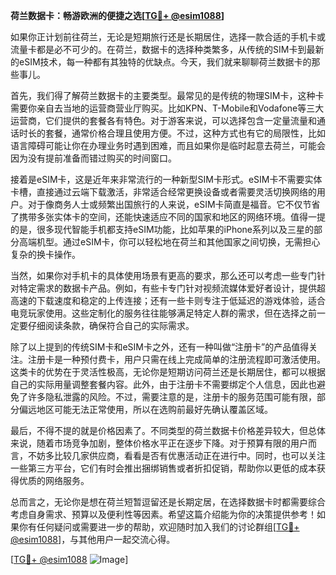 **荷兰数据卡：畅游欧洲的便捷之选[[TG💪+ @esim1088](https://t.me/s/esim1088)]**

如果你正计划前往荷兰，无论是短期旅行还是长期居住，选择一款合适的手机卡或流量卡都是必不可少的。在荷兰，数据卡的选择种类繁多，从传统的SIM卡到最新的eSIM技术，每一种都有其独特的优缺点。今天，我们就来聊聊荷兰数据卡的那些事儿。

首先，我们得了解荷兰数据卡的主要类型。最常见的是传统的物理SIM卡，这种卡需要你亲自去当地的运营商营业厅购买。比如KPN、T-Mobile和Vodafone等三大运营商，它们提供的套餐各有特色。对于游客来说，可以选择包含一定量流量和通话时长的套餐，通常价格合理且使用方便。不过，这种方式也有它的局限性，比如语言障碍可能让你在办理业务时遇到困难，而且如果你是临时起意去荷兰，可能会因为没有提前准备而错过购买的时间窗口。

接着是eSIM卡，这是近年来非常流行的一种新型SIM卡形式。eSIM卡不需要实体卡槽，直接通过云端下载激活，非常适合经常更换设备或者需要灵活切换网络的用户。对于像商务人士或频繁出国旅行的人来说，eSIM卡简直是福音。它不仅节省了携带多张实体卡的空间，还能快速适应不同的国家和地区的网络环境。值得一提的是，很多现代智能手机都支持eSIM功能，比如苹果的iPhone系列以及三星的部分高端机型。通过eSIM卡，你可以轻松地在荷兰和其他国家之间切换，无需担心复杂的换卡操作。

当然，如果你对手机卡的具体使用场景有更高的要求，那么还可以考虑一些专门针对特定需求的数据卡产品。例如，有些卡专门针对视频流媒体爱好者设计，提供超高速的下载速度和稳定的上传连接；还有一些卡则专注于低延迟的游戏体验，适合电竞玩家使用。这些定制化的服务往往能够满足特定人群的需求，但在选择之前一定要仔细阅读条款，确保符合自己的实际需求。

除了以上提到的传统SIM卡和eSIM卡之外，还有一种叫做“注册卡”的产品值得关注。注册卡是一种预付费卡，用户只需在线上完成简单的注册流程即可激活使用。这类卡的优势在于灵活性极高，无论你是短期访问荷兰还是长期居住，都可以根据自己的实际用量调整套餐内容。此外，由于注册卡不需要绑定个人信息，因此也避免了许多隐私泄露的风险。不过，需要注意的是，注册卡的服务范围可能有限，部分偏远地区可能无法正常使用，所以在选购前最好先确认覆盖区域。

最后，不得不提的就是价格因素了。不同类型的荷兰数据卡价格差异较大，但总体来说，随着市场竞争加剧，整体价格水平正在逐步下降。对于预算有限的用户而言，不妨多比较几家供应商，看看是否有优惠活动正在进行中。同时，也可以关注一些第三方平台，它们有时会推出捆绑销售或者折扣促销，帮助你以更低的成本获得优质的网络服务。

总而言之，无论你是想在荷兰短暂逗留还是长期定居，在选择数据卡时都需要综合考虑自身需求、预算以及便利性等因素。希望这篇介绍能为你的决策提供参考！如果你有任何疑问或需要进一步的帮助，欢迎随时加入我们的讨论群组[[TG💪+ @esim1088](https://t.me/s/esim1088)]，与其他用户一起交流心得。

[[TG💪+ @esim1088](https://t.me/s/esim1088) ![Image](https://i.postimg.cc/4NQfJmqS/Snipaste-2025-05-13-00-14-12.png)]